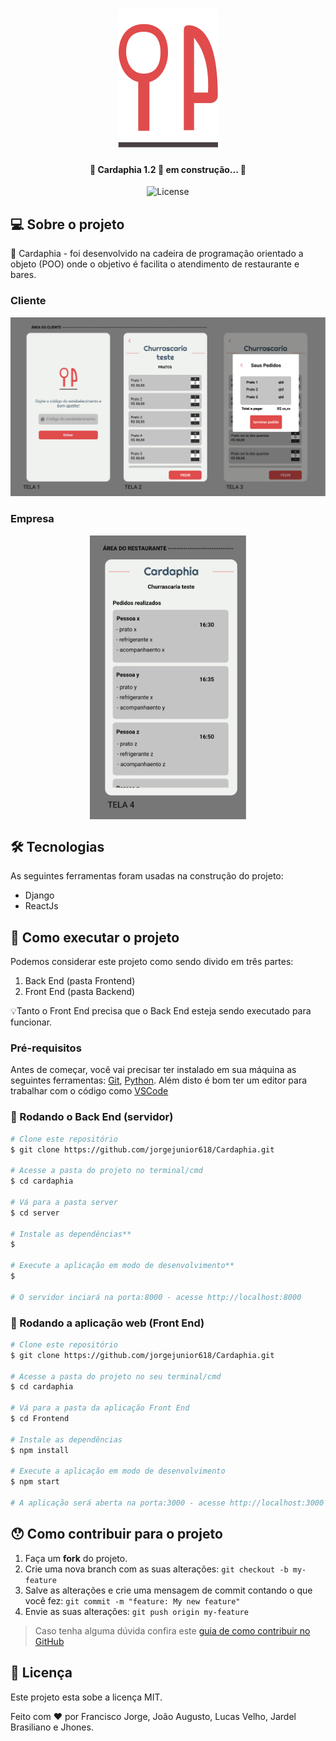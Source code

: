 <h1 align="center">
    <img alt="Cardaphia" title="#Cardaphia" src="./assets/novoIcone.svg" />
</h1>

<h4 align="center"> 
	🚧 Cardaphia 1.2 🚀 em construção... 🚧
</h4>

<p align="center">
  <img alt="License" src="https://img.shields.io/badge/license-MIT-brightgreen">
</p>


## 💻 Sobre o projeto

🍴 Cardaphia - foi desenvolvido na cadeira de programação orientado a objeto (POO) onde o objetivo é facilita o atendimento de restaurante e bares.

### Cliente

<p align="center">
  <img alt="Cardaphia" title="#Cardaphia" src="./assets/Aplicativo Inicial-Cliente.png" width="700px">
</p>

### Empresa

<p align="center" style="display: flex; align-items: flex-start; justify-content: center;">
  <img alt="Cardaphia" title="#Cardaphia" src="./assets/Aplicativo Inicial-Restaurante.png" width="250px">
</>

## 🛠 Tecnologias

As seguintes ferramentas foram usadas na construção do projeto:

- Django
- ReactJs


## 🚀 Como executar o projeto

Podemos considerar este projeto como sendo divido em três partes:
1. Back End (pasta Frontend) 
2. Front End (pasta Backend)

💡Tanto o Front End precisa que o Back End esteja sendo executado para funcionar.

### Pré-requisitos

Antes de começar, você vai precisar ter instalado em sua máquina as seguintes ferramentas:
[Git](https://git-scm.com), [Python](https://www.python.org/downloads/). 
Além disto é bom ter um editor para trabalhar com o código como [VSCode][vscode]

### 🎲 Rodando o Back End (servidor)

```bash
# Clone este repositório
$ git clone https://github.com/jorgejunior618/Cardaphia.git

# Acesse a pasta do projeto no terminal/cmd
$ cd cardaphia

# Vá para a pasta server
$ cd server

# Instale as dependências**
$ 

# Execute a aplicação em modo de desenvolvimento**
$ 

# O servidor inciará na porta:8000 - acesse http://localhost:8000
```

### 🧭 Rodando a aplicação web (Front End)

```bash
# Clone este repositório
$ git clone https://github.com/jorgejunior618/Cardaphia.git

# Acesse a pasta do projeto no seu terminal/cmd
$ cd cardaphia

# Vá para a pasta da aplicação Front End
$ cd Frontend

# Instale as dependências
$ npm install

# Execute a aplicação em modo de desenvolvimento
$ npm start

# A aplicação será aberta na porta:3000 - acesse http://localhost:3000
```
## 😯 Como contribuir para o projeto

1. Faça um **fork** do projeto.
2. Crie uma nova branch com as suas alterações: `git checkout -b my-feature`
3. Salve as alterações e crie uma mensagem de commit contando o que você fez: `git commit -m "feature: My new feature"`
4. Envie as suas alterações: `git push origin my-feature`
> Caso tenha alguma dúvida confira este [guia de como contribuir no GitHub](https://github.com/firstcontributions/first-contributions)


## 📝 Licença

Este projeto esta sobe a licença MIT.

Feito com ❤️ por Francisco Jorge, João Augusto, Lucas Velho, Jardel Brasiliano e Jhones.


[reactjs]: https://reactjs.org
[python]: https://www.python.org
[yarn]: https://yarnpkg.com/
[vscode]: https://code.visualstudio.com/
[license]: https://opensource.org/licenses/MIT

